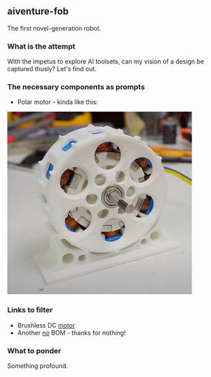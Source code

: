 ## aiventure-fob

The first novel-generation robot.

### What is the attempt

With the impetus to explore AI toolsets, can my vision of a design be captured thusly? Let's find out.

### The necessary components as prompts

* Polar motor - kinda like this:

![image](/images/this.one.make.png)

### Links to filter

* Brushless DC [motor](https://www.youtube.com/watch?v=FxmJE8zcoZg)
* Another [no](https://www.youtube.com/watch?v=Ha0ikqnP4vs) BOM - thanks for nothing!

### What to ponder

Something profound.